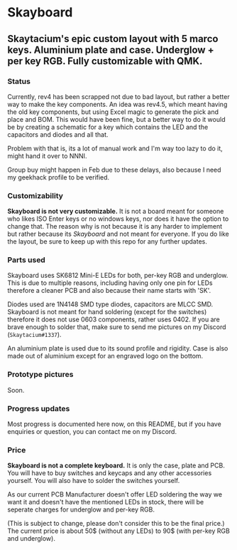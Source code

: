 # Skayboard

## Skaytacium's epic custom layout with 5 marco keys. Aluminium plate and case. Underglow + per key RGB. Fully customizable with QMK.

### Status

Currently, rev4 has been scrapped not due to bad layout, but rather a better way to make the key components. An idea was rev4.5, which meant having the old key components, but using Excel magic to generate the pick and place and BOM. This would have been fine, but a better way to do it would be by creating a schematic for a key which contains the LED and the capacitors and diodes and all that.

Problem with that is, its a lot of manual work and I'm way too lazy to do it, might hand it over to NNNI.

Group buy might happen in Feb due to these delays, also because I need my geekhack profile to be verified.

### Customizability

**Skayboard is not very customizable.** It is not a board meant for someone who likes ISO Enter keys or no windows keys, nor does it have the option to change that. The reason why is not because it is any harder to implement but rather because its *Skayboard* and not meant for everyone. If you do like the layout, be sure to keep up with this repo for any further updates.

### Parts used

Skayboard uses SK6812 Mini-E LEDs for both, per-key RGB and underglow. This is due to multiple reasons, including having only one pin for LEDs therefore a cleaner PCB and also because their name starts with 'SK'.

Diodes used are 1N4148 SMD type diodes, capacitors are MLCC SMD. Skayboard is not meant for hand soldering (except for the switches) therefore it does not use 0603 components, rather uses 0402. If you are brave enough to solder that, make sure to send me pictures on my Discord (`Skaytacium#1337`).

An aluminium plate is used due to its sound profile and rigidity. Case is also made out of aluminium except for an engraved logo on the bottom.

### Prototype pictures

Soon.

### Progress updates

Most progress is documented here now, on this README, but if you have enquiries or question, you can contact me on my Discord.

### Price

**Skayboard is not a complete keyboard.** It is only the case, plate and PCB. You will have to buy switches and keycaps and any other accessories yourself. You will also have to solder the switches yourself.

As our current PCB Manufacturer doesn't offer LED soldering the way we want it and doesn't have the mentioned LEDs in stock, there will be seperate charges for underglow and per-key RGB.

(This is subject to change, please don't consider this to be the final price.) The current price is about 50$ (without any LEDs) to 90$ (with per-key RGB and underglow).
